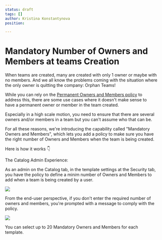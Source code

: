 ```yaml
---
status: draft
tags: []
author: Kristina Konstantynova
position: 

---
```

# **Mandatory Number of Owners and Members at teams Creation**

When teams are created, many are created with only 1 owner or maybe with no members. And we all know the problems coming with the situation where the only owner is quitting the company: Orphan Teams!

While you can rely on the [Permanent Owners and Members policy](https://help.salestim.com/en/articles/4149874-permanent-owners-and-members-policy) to address this, there are some use cases where it doesn't make sense to have a permanent owner or member in the team created.

Especially in a high scale motion, you need to ensure that there are several owners and/or members in a team but you can't assume who that can be.

For all these reasons, we're introducing the capability called "Mandatory Owners and Members", which lets you add a policy to make sure you have the right number of Owners and Members when the team is being created.

Here is how it works 👇

The Catalog Admin Experience:

As an admin on the Catalog tab, in the template settings at the Security tab, you have the policy to define a minim number of Owners and Members to add when a team is being created by a user.

![](/uploads/screenshot-2022-02-13-at-11-33-13.png)

From the end-user perspective, if you don't enter the required number of owners and members, you're prompted with a message to comply with the policy.

![](/uploads/screenshot-2022-02-13-at-11-37-09.png)

You can select up to 20 Mandatory Owners and Members for each template.